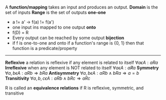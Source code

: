 A **function/mapping** takes an input and produces an output.
**Domain** is the set of inputs
**Range** is the set of outputs
**one-one**
* a != a' -> f(a) != f(a')
* one input ins mapped to one output
**onto**
* f(D) = R
* Every output can be reached by some output
**bijection**
* if f is one-to-one and onto
if a function's range is {0, 1} then that function is a predicate/property
___
**Reflexive** a relation is reflexive if any element is related to itself $\forall a \epsilon A : aRa$
**Irreflexive** when any element is NOT related to itself $\forall a \epsilon A : a \not R a$
**Symmetry** $\forall a, b \epsilon A : aRb \Rightarrow bRa$
**Antisymmetry** $\forall a,b \epsilon A: aRb \land bRa \Rightarrow a = b$
**Transitivity** $\forall a,b,c\epsilon A: aRb \land bRc \Rightarrow aRc$

R is called an **equivalence relations** if R is reflexive, symmetric, and transitive
